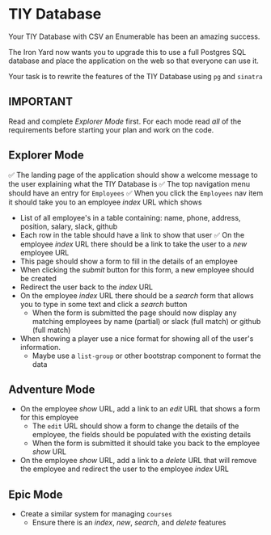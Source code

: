 # TIY Database

Your TIY Database with CSV an Enumerable has been an amazing success.

The Iron Yard now wants you to upgrade this to use a full Postgres SQL database and place the application on the web so that everyone can use it.

Your task is to rewrite the features of the TIY Database using `pg` and `sinatra`

## IMPORTANT

Read and complete _Explorer Mode_ first. For each mode read *all* of the requirements before starting your plan and work on the code.

## Explorer Mode
✅ The landing page of the application should show a welcome message to the user explaining what the TIY Database is
✅ The top navigation menu should have an entry for `Employees`
✅ When you click the `Employees` nav item it should take you to an employee *index* URL which shows
  - List of all employee's in a table containing: name, phone, address, position, salary, slack, github
  - Each row in the table should have a link to show that user
✅ On the employee *index* URL there should be a link to take the user to a *new* employee URL
  - This page should show a form to fill in the details of an employee
  - When clicking the _submit_ button for this form, a new employee should be created
  - Redirect the user back to the *index* URL
- On the employee *index* URL there should be a _search_ form that allows you to type in some text and click a *search* button
  - When the form is submitted the page should now display any matching employees by name (partial) or slack (full match) or github (full match)
- When showing a player use a nice format for showing all of the user's information.
  - Maybe use a `list-group` or other bootstrap component to format the data

## Adventure Mode
- On the employee *show* URL, add a link to an *edit* URL that shows a form for this employee
  - The `edit` URL should show a form to change the details of the employee, the fields should be populated with the existing details
  - When the form is submitted it should take you back to the employee *show* URL
- On the employee *show* URL, add a link to a *delete* URL that will remove the employee and redirect the user to the employee *index* URL

## Epic Mode
- Create a similar system for managing `courses`
  - Ensure there is an *index*, *new*, *search*, and *delete* features
